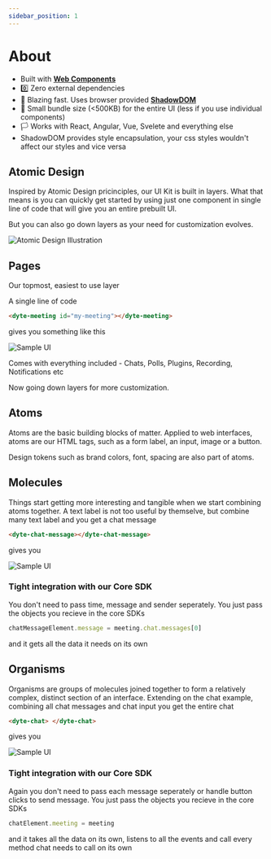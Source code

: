 ```yaml
---
sidebar_position: 1
---
```


# About

- Built with **[Web Components](https://developer.mozilla.org/en-US/docs/Web/Web_Components)**
- 0️⃣ Zero external dependencies
- 🚀 Blazing fast. Uses browser provided **[ShadowDOM](https://developer.mozilla.org/en-US/docs/Web/Web_Components/Using_shadow_DOM)**
- 🤏 Small bundle size (<500KB) for the entire UI (less if you use individual components)
- 🏳️ Works with React, Angular, Vue, Svelete and everything else
- ShadowDOM provides style encapsulation, your css styles wouldn't affect our styles and vice versa

## Atomic Design

Inspired by Atomic Design pricinciples, our UI Kit is built in layers.
What that means is you can quickly get started by using just one component in single line of code that will give you an entire prebuilt UI.

But you can also go down layers as your need for customization evolves.

![Atomic Design Illustration](/atomic.png)


## Pages

Our topmost, easiest to use layer

A single line of code 

```html
<dyte-meeting id="my-meeting"></dyte-meeting>
```

gives you something like this

![Sample UI](/UIKit_meeting.png)


Comes with everything included - Chats, Polls, Plugins, Recording, Notifications etc

Now going down layers for more customization.

## Atoms

Atoms are the basic building blocks of matter. Applied to web interfaces, atoms are our HTML tags, such as a form label, an input, image or a button.

Design tokens such as brand colors, font, spacing are also part of atoms.

## Molecules

Things start getting more interesting and tangible when we start combining atoms together.
A text label is not too useful by themselve, but combine many text label and you get a chat message

```html
<dyte-chat-message></dyte-chat-message>
```

gives you

![Sample UI](/UIKit_chat.png)

### Tight integration with our Core SDK

You don't need to pass time, message and sender seperately. You just pass the objects you recieve in the core SDKs

```js
chatMessageElement.message = meeting.chat.messages[0]
```
and it gets all the data it needs on its own

## Organisms

Organisms are groups of molecules joined together to form a relatively complex, distinct section of an interface.
Extending on the chat example, combining all chat messages and chat input you get the entire chat

```html
<dyte-chat> </dyte-chat>
```

gives you

![Sample UI](/UIKit_chatview.png)


### Tight integration with our Core SDK

Again you don't need to pass each message seperately or handle button clicks to send message. You just pass the objects you recieve in the core SDKs

```js
chatElement.meeting = meeting
```

and it takes all the data on its own, listens to all the events and call every method chat needs to call on its own
